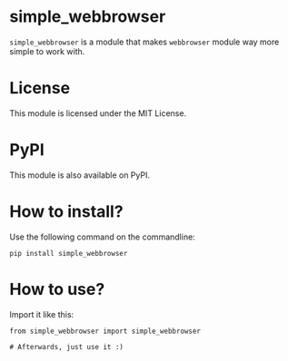 # simple_webbrowser
`simple_webbrowser` is a module that makes `webbrowser` module way more simple to work with.

# License
This module is licensed under the MIT License.

# PyPI
This module is also available on PyPI.

# How to install?
Use the following command on the commandline:
```
pip install simple_webbrowser
```

# How to use?
Import it like this:
```
from simple_webbrowser import simple_webbrowser

# Afterwards, just use it :)
```
